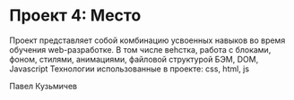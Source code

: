 # Проект 4: Место

Проект представляет собой комбинацию усвоенных навыков во время обучения web-разработке. В том числе веhстка, работа с блоками, фоном, стилями, анимациями, файловой структурой БЭМ, DOM, Javascript
Технологии использованные в проекте: css, html, js

Павел Кузьмичев
